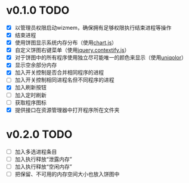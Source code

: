 # v0.1.0 TODO

- [x] 以管理员权限启动wizmem，确保拥有足够权限执行结束进程等操作
- [x] 结束进程
- [x] 使用饼图显示系统内存分布（使用[chart.js](https://www.chartjs.org/docs/latest/)）
- [x] 自定义饼图右键菜单（使用[jquery.contextify.js](http://contextify.js.org/)）
- [x] 对于饼图中的所有程序使用独立尽可能唯一的颜色来显示（使用[uniqolor](https://www.npmjs.com/package/uniqolor)）
- [x] 显示空余部分内存
- [x] 加入开关控制是否合并相同程序的进程
- [ ] 加入开关控制相同进程名但不同程序的进程
- [x] 加入刷新按钮
- [ ] 加入定时刷新
- [ ] 获取程序图标
- [x] 提供接口在资源管理器中打开程序所在文件夹

# v0.2.0 TODO

- [ ] 加入多选进程条目
- [ ] 加入执行释放“泄露内存”
- [ ] 加入执行释放“空闲内存”
- [ ] 把保留、不可用的内存空间大小也放入饼图中